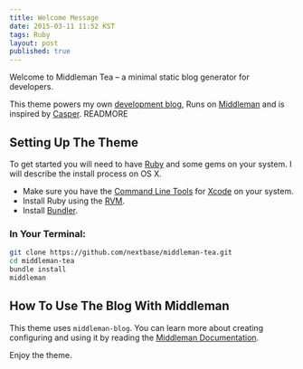 ```yaml
---
title: Welcome Message
date: 2015-03-11 11:52 KST
tags: Ruby
layout: post
published: true
---
```


Welcome to Middleman Tea – a minimal static blog generator for developers.

This theme powers my own [development blog](http://dailycupoftea.com), Runs on [Middleman](http://middlemanapp.com) and is inspired by [Casper](https://github.com/TryGhost/Casper). READMORE

## Setting Up The Theme

To get started you will need to have [Ruby](https://www.ruby-lang.org/en/) and some gems on your system. I will describe the install process on OS X.

* Make sure you have the [Command Line Tools](https://developer.apple.com/downloads/index.action) for [Xcode](http://developer.apple.com/xcode) on your system.
* Install Ruby using the [RVM](https://rvm.io).
* Install [Bundler](http://bundler.io).

### In Your Terminal:
```bash
git clone https://github.com/nextbase/middleman-tea.git
cd middleman-tea
bundle install
middleman
```

## How To Use The Blog With Middleman

This theme uses ```middleman-blog```. You can learn more about creating configuring and using it by reading the [Middleman Documentation](https://middlemanapp.com/basics/blogging/).

Enjoy the theme.